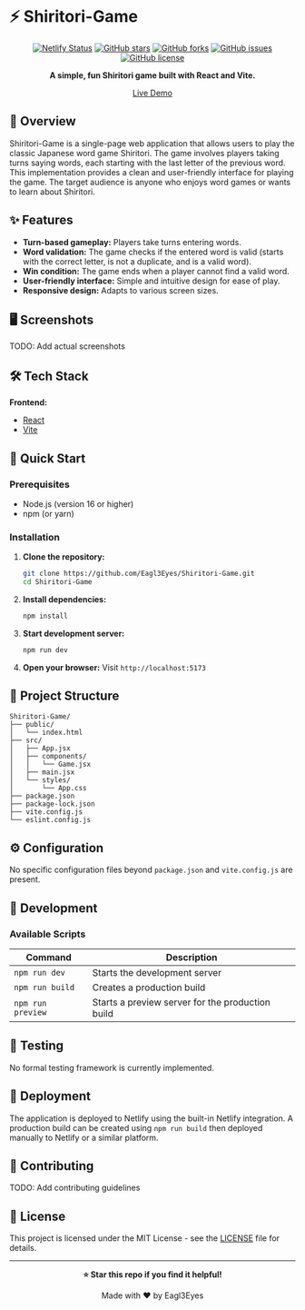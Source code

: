 # ⚡ Shiritori-Game

<div align="center">

[![Netlify Status](https://api.netlify.com/api/v1/badges/64a2737c-f609-4975-a804-7f499a421a27/deploy-status)](https://app.netlify.com/sites/shiritori-game/deploys)
[![GitHub stars](https://img.shields.io/github/stars/Eagl3Eyes/Shiritori-Game?style=for-the-badge)](https://github.com/Eagl3Eyes/Shiritori-Game/stargazers)
[![GitHub forks](https://img.shields.io/github/forks/Eagl3Eyes/Shiritori-Game?style=for-the-badge)](https://github.com/Eagl3Eyes/Shiritori-Game/network)
[![GitHub issues](https://img.shields.io/github/issues/Eagl3Eyes/Shiritori-Game?style=for-the-badge)](https://github.com/Eagl3Eyes/Shiritori-Game/issues)
[![GitHub license](https://img.shields.io/github/license/Eagl3Eyes/Shiritori-Game?style=for-the-badge)](LICENSE)

**A simple, fun Shiritori game built with React and Vite.**

[Live Demo](https://shiritori-game.netlify.app/)

</div>

## 📖 Overview

Shiritori-Game is a single-page web application that allows users to play the classic Japanese word game Shiritori.  The game involves players taking turns saying words, each starting with the last letter of the previous word.  This implementation provides a clean and user-friendly interface for playing the game.  The target audience is anyone who enjoys word games or wants to learn about Shiritori.

## ✨ Features

-   **Turn-based gameplay:** Players take turns entering words.
-   **Word validation:** The game checks if the entered word is valid (starts with the correct letter, is not a duplicate, and is a valid word).
-   **Win condition:** The game ends when a player cannot find a valid word.
-   **User-friendly interface:** Simple and intuitive design for ease of play.
-   **Responsive design:** Adapts to various screen sizes.


## 🖥️ Screenshots

TODO: Add actual screenshots

## 🛠️ Tech Stack

**Frontend:**

-   [React](https://reactjs.org/)
-   [Vite](https://vitejs.dev/)

## 🚀 Quick Start

### Prerequisites

-   Node.js (version 16 or higher)
-   npm (or yarn)

### Installation

1.  **Clone the repository:**
    ```bash
    git clone https://github.com/Eagl3Eyes/Shiritori-Game.git
    cd Shiritori-Game
    ```

2.  **Install dependencies:**
    ```bash
    npm install
    ```

3.  **Start development server:**
    ```bash
    npm run dev
    ```

4.  **Open your browser:**
    Visit `http://localhost:5173`


## 📁 Project Structure

```
Shiritori-Game/
├── public/
│   └── index.html
├── src/
│   ├── App.jsx
│   ├── components/
│   │   └── Game.jsx
│   ├── main.jsx
│   └── styles/
│       └── App.css
├── package.json
├── package-lock.json
├── vite.config.js
└── eslint.config.js
```

## ⚙️ Configuration

No specific configuration files beyond `package.json` and `vite.config.js` are present.

## 🔧 Development

### Available Scripts

| Command     | Description             |
|-------------|--------------------------|
| `npm run dev` | Starts the development server |
| `npm run build` | Creates a production build |
| `npm run preview` | Starts a preview server for the production build |


## 🧪 Testing

No formal testing framework is currently implemented.

## 🚀 Deployment

The application is deployed to Netlify using the built-in Netlify integration.  A production build can be created using `npm run build` then deployed manually to Netlify or a similar platform.


## 🤝 Contributing

TODO: Add contributing guidelines

## 📄 License

This project is licensed under the MIT License - see the [LICENSE](LICENSE) file for details.

---

<div align="center">

**⭐ Star this repo if you find it helpful!**

Made with ❤️ by Eagl3Eyes
</div>
